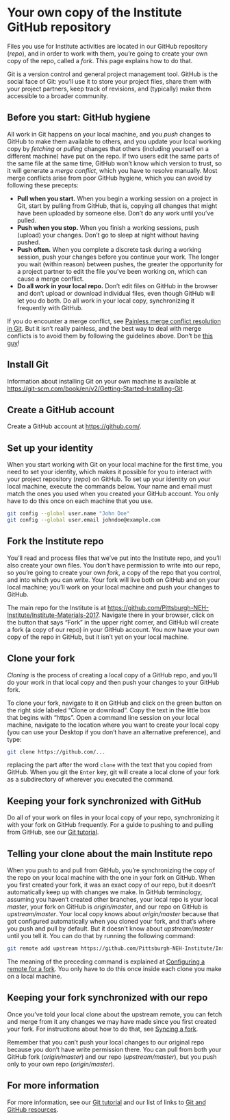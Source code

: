 # Your own copy of the Institute GitHub repository

Files you use for Institute activities are located in our GitHub repository (*repo*), and in order to work with them, you’re going to create your own copy of the repo, called a *fork*. This page explains how to do that.

Git is a version control and general project management tool. GitHub is the social face of Git: you’ll use it to store your project files, share them with your project partners, keep track of revisions, and (typically) make them accessible to a broader community.

## Before you start: GitHub hygiene

All work in Git happens on your local machine, and you *push* changes to GitHub to make them available to others, and you update your local working copy by *fetching* or *pulling* changes that others (including yourself on a different machine) have put on the repo. If two users edit the same parts of the same file at the same time, GitHub won’t know which version to trust, so it will generate a *merge conflict*, which you have to resolve manually. Most merge conflicts arise from poor GitHub hygiene, which you can avoid by following these precepts:

* **Pull when you start.** When you begin a working session on a project in Git, start by pulling from GitHub, that is, copying all changes that might have been uploaded by someone else. Don’t do any work until you’ve pulled.
* **Push when you stop.** When you finish a working sessions, push (upload) your changes. Don’t go to sleep at night without having pushed.
* **Push often.** When you complete a discrete task during a working session, push your changes before you continue your work. The longer you wait (within reason) between pushes, the greater the opportunity for a project partner to edit the file you’ve been working on, which can cause a merge conflict.
* **Do all work in your local repo.** Don’t edit files on GitHub in the browser and don’t upload or download individual files, even though GitHub will let you do both. Do all work in your local copy, synchronizing it frequently with GitHub.

If you do encounter a merge conflict, see [Painless merge conflict resolution in Git](http://blog.wuwon.id.au/2010/09/painless-merge-conflict-resolution-in.html). But it isn’t really painless, and the best way to deal with merge conflicts is to avoid them by following the guidelines above. Don’t be [this guy](https://xkcd.com/1597/)!

## Install Git

Information about installing Git on your own machine is available at <https://git-scm.com/book/en/v2/Getting-Started-Installing-Git>. 

## Create a GitHub account

Create a GitHub account at <https://github.com/>.

## Set up your identity

When you start working with Git on your local machine for the first time, you need to set your identity, which makes it possible for you to interact with your project repository (*repo*) on GitHub. To set up your identity on your local machine, execute the commands below. Your name and email must match the ones you used when you created your GitHub account. You only have to do this once on each machine that you use. 

```bash
git config --global user.name "John Doe"
git config --global user.email johndoe@example.com
```

## Fork the Institute repo

You’ll read and process files that we’ve put into the Institute repo, and you’ll also create your own files. You don’t have permission to write into our repo, so you’re going to create your own *fork*, a copy of the repo that you control, and into which you can write. Your fork will live both on GitHub and on your local machine; you’ll work on your local machine and push your changes to GitHub.

The main repo for the Institute is at <https://github.com/Pittsburgh-NEH-Institute/Institute-Materials-2017>. Navigate there in your browser, click on the button that says  “Fork” in the upper right corner, and GitHub will create a fork (a copy of our repo) in your GitHub account. You now have your own copy of the repo in GitHub, but it isn’t yet on your local machine.

## Clone your fork

*Cloning* is the process of creating a local copy of a GitHub repo, and you’ll do your work in that local copy and then push your changes to your GitHub fork. <!--You could have cloned the main Institute repo instead of forking it and then cloning your fork, but the advantage of cloning your own fork is that you can create or change files and push them to GitHub, which you can’t do with the main Institute repo because you don’t have write permission-->

To clone your fork, navigate to it on GitHub and click on the green button on the right side labeled “Clone or download”. Copy the text in the little box that begins with “https”. Open a command line session on your local machine, navigate to the location where you want to create your local copy (you can use your Desktop if you don’t have an alternative preference), and type:

```bash
git clone https://github.com/...
```

replacing the part after the word `clone` with the text that you copied from GitHub. When you git the `Enter` key, git will create a local clone of your fork as a subdirectory of wherever you executed the command.

## Keeping your fork synchronized with GitHub

Do all of your work on files in your local copy of your repo, synchronizing it with your fork on GitHub frequently. For a guide to pushing to and pulling from GitHub, see our [Git tutorial](https://github.com/Pittsburgh-NEH-Institute/Institute-Materials-2017/blob/master/schedule/week_1/git_tutorial.md).

## Telling your clone about the main Institute repo

When you push to and pull from GitHub, you’re synchronizing the copy of the repo on your local machine with the one in your fork on GitHub. When you first created your fork, it was an exact copy of our repo, but it doesn’t automatically keep up with changes we make. In GitHub terminology, assuming you haven’t created other branches, your local repo is your local *master*, your fork on GitHub is *origin/master*, and our repo on GitHub is *upstream/master*. Your local copy knows about *origin/master* because that got configured automatically when you cloned your fork, and that’s where you push and pull by default. But it doesn’t know about *upstream/master* until you tell it. You can do that by running the following command:

```sh
git remote add upstream https://github.com/Pittsburgh-NEH-Institute/Institute-Materials-2017.git
```

The meaning of the preceding command is explained at [Configuring a remote for a fork](https://help.github.com/articles/configuring-a-remote-for-a-fork/). You only have to do this once inside each clone you make on a local machine.

## Keeping your fork synchronized with our repo


Once you’ve told your local clone about the upstream remote, you can fetch and merge from it any changes we may have made since you first created your fork. For instructions about how to do that, see [Syncing a fork](https://help.github.com/articles/syncing-a-fork/).

Remember that you can’t push your local changes to our original repo because you don’t have write permission there. You can pull from both your GitHub fork (*origin/master*) and our repo (*upstream/master*), but you push only to your own repo (*origin/master*).

## For more information

For more information, see our [Git tutorial](../week_1/git_tutorial.md) and our list of links to [Git and GitHub resources](../week_1/git_resources.md).